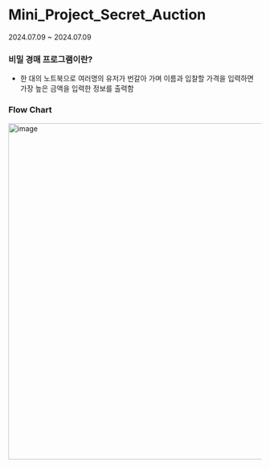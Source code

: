 # Mini_Project_Secret_Auction
2024.07.09 ~ 2024.07.09
### 비밀 경매 프로그램이란?
- 한 대의 노트북으로 여러명의 유저가 번갈아 가며 이름과 입찰할 가격을 입력하면 가장 높은 금액을 입력한 정보를 출력함

### Flow Chart
<img width="669" alt="image" src="https://github.com/jysung1122/aiModel/assets/56614779/7d8d1aac-4cb1-4c34-a9c8-728a658b386a">
